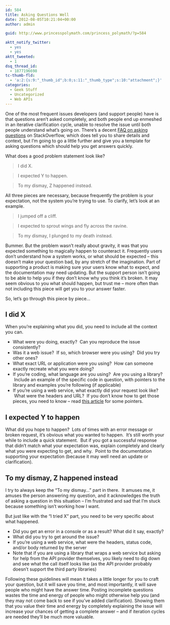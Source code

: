 ```yaml
---
id: 584
title: Asking Questions Well
date: 2012-08-05T10:21:04+00:00
author: admin

guid: http://www.princesspolymath.com/princess_polymath/?p=584

aktt_notify_twitter:
  - yes
  - yes
aktt_tweeted:
  - 1
dsq_thread_id:
  - 1877196698
tc-thumb-fld:
  - 'a:2:{s:9:"_thumb_id";b:0;s:11:"_thumb_type";s:10:"attachment";}'
categories:
  - Geek Stuff
  - Uncategorized
  - Web APIs
---
```

One of the most frequent issues developers (and support people) have is that questions aren&#8217;t asked completely, and both people end up enmeshed in an iterative clarification cycle, unable to resolve the issue until both people understand what&#8217;s going on. There&#8217;s a decent [FAQ on asking questions](http://stackoverflow.com/questions/how-to-ask) on StackOverflow, which does tell you to share details and context, but I&#8217;m going to go a little further and give you a template for asking questions which should help you get answers quickly.

What does a good problem statement look like?

> I did X.
  
> I expected Y to happen.
  
> To my dismay, Z happened instead.

All three pieces are necessary, because frequently the problem is your expectation, not the system you&#8217;re trying to use. To clarify, let&#8217;s look at an example.

> I jumped off a cliff.
  
> I expected to sprout wings and fly across the ravine.
  
> To my dismay, I plunged to my death instead.

Bummer. But the problem wasn&#8217;t really about gravity, it was that you expected something to magically happen to counteract it. Frequently users don&#8217;t understand how a system works, or what should be expected &#8211; this doesn&#8217;t make your question bad, by any stretch of the imagination. Part of supporting a product is making sure your users know what to expect, and the documentation may need updating. But the support person isn&#8217;t going to be able to help you if they don&#8217;t know why you think it&#8217;s broken. It may seem obvious to you what should happen, but trust me &#8211; more often than not including this piece will get you to your answer faster.

So, let&#8217;s go through this piece by piece&#8230;

## I did X

When you&#8217;re explaining what you did, you need to include all the context you can.

  * What were you doing, exactly?  Can you reproduce the issue consistently?
  * Was it a web issue?  If so, which browser were you using?  Did you try other ones?
  * What exact URL or application were you using?  How can someone exactly recreate what you were doing?
  * If you&#8217;re coding, what language are you using?  Are you using a library?  Include an example of the specific code in question, with pointers to the library and examples you&#8217;re following (if applicable)
  * If you&#8217;re using a web service, what exactly did your request look like?  What were the headers and URL?  If you don&#8217;t know how to get those pieces, you need to know &#8211; read [this article](https://developer.linkedin.com/documents/debugging-api-calls) for some pointers.

## I expected Y to happen

What did you hope to happen?  Lots of times with an error message or broken request, it&#8217;s obvious what you wanted to happen.  It&#8217;s still worth your while to include a quick statement.  But if you got a successful response that didn&#8217;t match what your expectation was, explain completely and clearly what you were expecting to get, and why.  Point to the documentation supporting your expectation (because it may well need an update or clarification).

## To my dismay, Z happened instead

I try to always keep the &#8220;To my dismay&#8230;&#8221; part in there.  It amuses me, it amuses the person answering my question, and it acknowledges the truth of asking a question in this situation &#8211; I&#8217;m frustrated and sad that I&#8217;m stuck because something isn&#8217;t working how I want.

But just like with the &#8220;I tried X&#8221; part, you need to be very specific about what happened.

  * Did you get an error in a console or as a result? What did it say, exactly?
  * What did you try to get around the issue?
  * If you&#8217;re using a web service, what were the headers, status code, and/or body returned by the server
  * Note that if you are using a library that wraps a web service but asking for help from the API provider themselves, you likely need to dig down and see what the call itself looks like (as the API provider probably doesn&#8217;t support the third party libraries)

Following these guidelines will mean it takes a little longer for you to craft your question, but it will save you time, and most importantly, it will save people who might have the answer time. Posting incomplete questions wastes the time and energy of people who might otherwise help you (and they may not come back to see if you&#8217;ve added clarification). Showing them that you value their time and energy by completely explaining the issue will increase your chances of getting a complete answer &#8211; and if iteration cycles are needed they&#8217;ll be much more valuable.